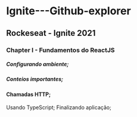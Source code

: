 # Ignite---Github-explorer
## Rockeseat - Ignite 2021
### Chapter I -  Fundamentos do ReactJS
  ##### Configurando ambiente;
  ##### Conteios importantes;
  #### Chamadas HTTP;
  Usando TypeScript;
  Finalizando aplicação;
